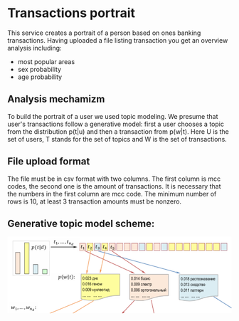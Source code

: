 # Transactions portrait

This service creates a portrait of a person based on ones banking transactions. Having uploaded a file listing transaction you get an overview analysis including:
- most popular areas
- sex probability
- age probability

## Analysis mechamizm 

To build the portrait of a user we used topic modeling. We presume that user's transactions follow a generative model: first a user chooses a topic from the distribution p(t|u) and then a transaction from p(w|t). Here U is the set of users, T stands for the set of topics and W is the set of transactions.

## File upload format

The file must be in csv format with two columns. The first column is mcc codes, the second one is the amount of transactions. It is necessary that the numbers in the first  column are mcc code. The minimum number of rows is 10, at least 3 transaction amounts must be nonzero.

## Generative topic model scheme: ##
![Screenshot](schem.png)


